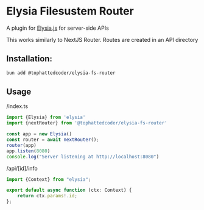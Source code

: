 # Elysia Filesustem Router

A plugin for [Elysia.js](https://elysiajs.com/) for server-side APIs

This works similarly to NextJS Router. Routes are created in an API directory

## Installation:

```bash
bun add @tophattedcoder/elysia-fs-router
```

## Usage

/index.ts

```typescript
import {Elysia} from 'elysia'
import {nextRouter} from '@tophattedcoder/elysia-fs-router'

const app = new Elysia()
const router = await nextRouter();
router(app)
app.listen(8080)
console.log("Server listening at http://localhost:8080")
```

/api/[id]/info

```typescript
import {Context} from "elysia";

export default async function (ctx: Context) {
    return ctx.params!.id;
};
```